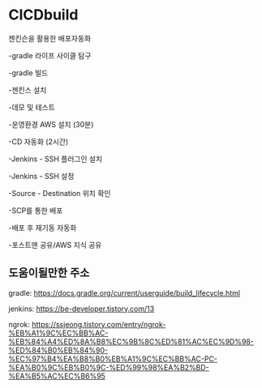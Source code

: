 # CICDbuild
젠킨슨을 활용한 배포자동화

-gradle 라이프 사이클 탐구

-gradle 빌드

-젠킨스 설치

-데모 및 테스트

-운영환경 AWS 설치 (30분)

-CD 자동화 (2시간)

-Jenkins - SSH 플러그인 설치

-Jenkins - SSH 설정

-Source - Destination 위치 확인

-SCP를 통한 배포

-배포 후 재기동 자동화

-포스트맨 공유/AWS 지식 공유

## 도움이될만한 주소
gradle: https://docs.gradle.org/current/userguide/build_lifecycle.html

jenkins: https://be-developer.tistory.com/13

ngrok: https://ssjeong.tistory.com/entry/ngrok-%EB%A1%9C%EC%BB%AC-%EB%84%A4%ED%8A%B8%EC%9B%8C%ED%81%AC%EC%9D%98-%ED%84%B0%EB%84%90-%EC%97%B4%EA%B8%B0%EB%A1%9C%EC%BB%AC-PC-%EA%B0%9C%EB%B0%9C-%ED%99%98%EA%B2%BD-%EA%B5%AC%EC%B6%95
